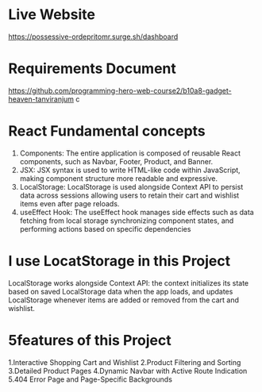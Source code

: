 # Live Website 
 https://possessive-ordepritomr.surge.sh/dashboard

# Requirements Document
https://github.com/programming-hero-web-course2/b10a8-gadget-heaven-tanviranjum c

# React Fundamental concepts
1. Components: The entire application is composed of reusable React components, such as Navbar, Footer, Product, and Banner.
1. JSX: JSX syntax is used to write HTML-like code within JavaScript, making component structure more readable and expressive.
3. LocalStorage: LocalStorage is used alongside Context API to persist data across sessions allowing users to retain their cart and wishlist items even after page reloads.
4. useEffect Hook: The useEffect hook manages side effects such as data fetching from local storage synchronizing component states, and performing actions based on specific dependencies

# I use LocatStorage in this Project
LocalStorage works alongside Context API: the context initializes its state based on saved LocalStorage data when the app loads, and updates LocalStorage whenever items are added or removed from the cart and wishlist.

# 5features of this Project
 1.Interactive Shopping Cart and Wishlist
 2.Product Filtering and Sorting
 3.Detailed Product Pages
 4.Dynamic Navbar with Active Route Indication
 5.404 Error Page and Page-Specific Backgrounds

